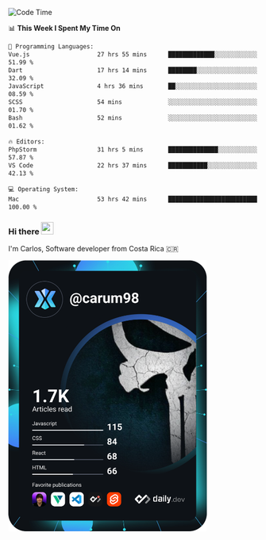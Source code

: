 
<!--START_SECTION:waka-->
![Code Time](http://img.shields.io/badge/Code%20Time-9%2C927%20hrs%2015%20mins-blue)

📊 **This Week I Spent My Time On** 

```text
💬 Programming Languages: 
Vue.js                   27 hrs 55 mins      █████████████░░░░░░░░░░░░   51.99 % 
Dart                     17 hrs 14 mins      ████████░░░░░░░░░░░░░░░░░   32.09 % 
JavaScript               4 hrs 36 mins       ██░░░░░░░░░░░░░░░░░░░░░░░   08.59 % 
SCSS                     54 mins             ░░░░░░░░░░░░░░░░░░░░░░░░░   01.70 % 
Bash                     52 mins             ░░░░░░░░░░░░░░░░░░░░░░░░░   01.62 % 

🔥 Editors: 
PhpStorm                 31 hrs 5 mins       ██████████████░░░░░░░░░░░   57.87 % 
VS Code                  22 hrs 37 mins      ███████████░░░░░░░░░░░░░░   42.13 % 

💻 Operating System: 
Mac                      53 hrs 42 mins      █████████████████████████   100.00 % 
```


<!--END_SECTION:waka-->

### Hi there <img src="https://media.giphy.com/media/hvRJCLFzcasrR4ia7z/giphy.gif" width="25px" height="25px">

I'm Carlos, Software developer from Costa Rica 🇨🇷

<a href="https://app.daily.dev/carum98"><img src="https://github.com/carum98/carum98/blob/main/devcard.svg" width="400" alt="Carlos Umaña Acevedo's Dev Card"/></a>
